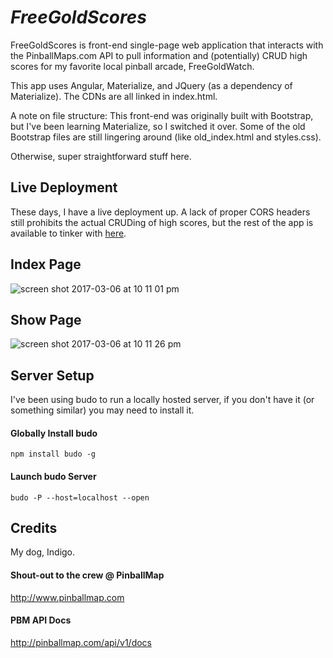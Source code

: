 # *FreeGoldScores*

FreeGoldScores is front-end single-page web application that interacts with the PinballMaps.com API to pull information and (potentially) CRUD high scores for my favorite local pinball arcade, FreeGoldWatch.  

This app uses Angular, Materialize, and JQuery (as a dependency of Materialize).  The CDNs are all linked in index.html.

A note on file structure:  This front-end was originally built with Bootstrap, but I've been learning Materialize, so I switched it over.  Some of the old Bootstrap files are still lingering around (like old_index.html and styles.css).

Otherwise, super straightforward stuff here.

## Live Deployment
These days, I have a live deployment up.  A lack of proper CORS headers still prohibits the actual CRUDing of high scores, but the rest of the app is available to tinker with [here](http://freegoldscores.bitballoon.com).

## Index Page
![screen shot 2017-03-06 at 10 11 01 pm](https://cloud.githubusercontent.com/assets/22823273/23644150/968b4aa2-02ba-11e7-95cb-ec2ec4b887ff.png)

## Show Page
![screen shot 2017-03-06 at 10 11 26 pm](https://cloud.githubusercontent.com/assets/22823273/23644149/968b138e-02ba-11e7-849c-3576d59c9b66.png)


## Server Setup
I've been using budo to run a locally hosted server, if you don't have it (or something similar) you may need to install it.

#### Globally Install budo
```
npm install budo -g
```
#### Launch budo Server
```
budo -P --host=localhost --open
```

## Credits
My dog, Indigo.

#### Shout-out to the crew @ PinballMap
http://www.pinballmap.com
#### PBM API Docs
http://pinballmap.com/api/v1/docs


